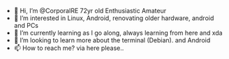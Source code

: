 - 👋 Hi, I’m @CorporalRE 72yr old Enthusiastic Amateur
- 👀 I’m interested in Linux, Android, renovating older hardware, android and PCs
- 🌱 I’m currently learning as I go along, always learning from here and xda
- 💞️ I’m looking to learn more about the terminal (Debian). and Android
- 📫 How to reach me? via here please..

<!---
CorporalRE/CorporalRE is a ✨ special ✨ repository because its `README.md` (this file) appears on your GitHub profile.
You can click the Preview link to take a look at your changes.
--->
